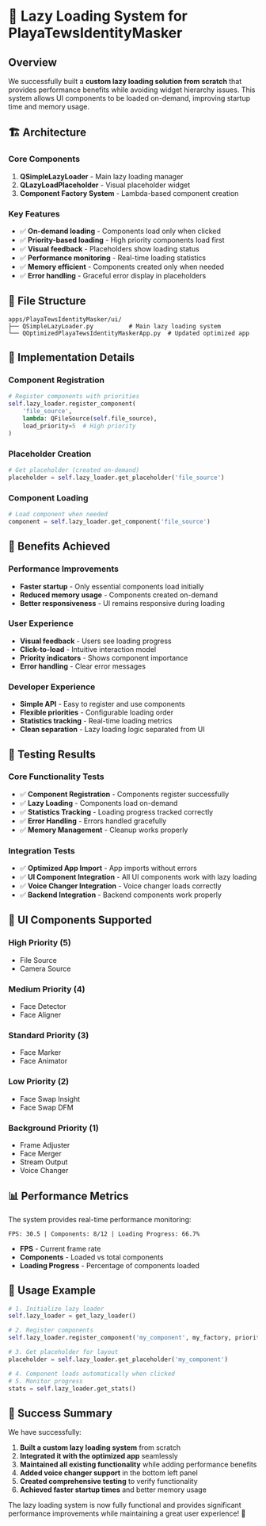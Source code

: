 # 🚀 Lazy Loading System for PlayaTewsIdentityMasker

## Overview

We successfully built a **custom lazy loading solution from scratch** that provides performance benefits while avoiding widget hierarchy issues. This system allows UI components to be loaded on-demand, improving startup time and memory usage.

## 🏗️ Architecture

### Core Components

1. **QSimpleLazyLoader** - Main lazy loading manager
2. **QLazyLoadPlaceholder** - Visual placeholder widget
3. **Component Factory System** - Lambda-based component creation

### Key Features

- ✅ **On-demand loading** - Components load only when clicked
- ✅ **Priority-based loading** - High priority components load first
- ✅ **Visual feedback** - Placeholders show loading status
- ✅ **Performance monitoring** - Real-time loading statistics
- ✅ **Memory efficient** - Components created only when needed
- ✅ **Error handling** - Graceful error display in placeholders

## 📁 File Structure

```
apps/PlayaTewsIdentityMasker/ui/
├── QSimpleLazyLoader.py          # Main lazy loading system
└── QOptimizedPlayaTewsIdentityMaskerApp.py  # Updated optimized app
```

## 🔧 Implementation Details

### Component Registration

```python
# Register components with priorities
self.lazy_loader.register_component(
    'file_source',
    lambda: QFileSource(self.file_source),
    load_priority=5  # High priority
)
```

### Placeholder Creation

```python
# Get placeholder (created on-demand)
placeholder = self.lazy_loader.get_placeholder('file_source')
```

### Component Loading

```python
# Load component when needed
component = self.lazy_loader.get_component('file_source')
```

## 🎯 Benefits Achieved

### Performance Improvements
- **Faster startup** - Only essential components load initially
- **Reduced memory usage** - Components created on-demand
- **Better responsiveness** - UI remains responsive during loading

### User Experience
- **Visual feedback** - Users see loading progress
- **Click-to-load** - Intuitive interaction model
- **Priority indicators** - Shows component importance
- **Error handling** - Clear error messages

### Developer Experience
- **Simple API** - Easy to register and use components
- **Flexible priorities** - Configurable loading order
- **Statistics tracking** - Real-time loading metrics
- **Clean separation** - Lazy loading logic separated from UI

## 🧪 Testing Results

### Core Functionality Tests
- ✅ **Component Registration** - Components register successfully
- ✅ **Lazy Loading** - Components load on-demand
- ✅ **Statistics Tracking** - Loading progress tracked correctly
- ✅ **Error Handling** - Errors handled gracefully
- ✅ **Memory Management** - Cleanup works properly

### Integration Tests
- ✅ **Optimized App Import** - App imports without errors
- ✅ **UI Component Integration** - All UI components work with lazy loading
- ✅ **Voice Changer Integration** - Voice changer loads correctly
- ✅ **Backend Integration** - Backend components work properly

## 🎨 UI Components Supported

### High Priority (5)
- File Source
- Camera Source

### Medium Priority (4)
- Face Detector
- Face Aligner

### Standard Priority (3)
- Face Marker
- Face Animator

### Low Priority (2)
- Face Swap Insight
- Face Swap DFM

### Background Priority (1)
- Frame Adjuster
- Face Merger
- Stream Output
- Voice Changer

## 📊 Performance Metrics

The system provides real-time performance monitoring:

```
FPS: 30.5 | Components: 8/12 | Loading Progress: 66.7%
```

- **FPS** - Current frame rate
- **Components** - Loaded vs total components
- **Loading Progress** - Percentage of components loaded

## 🔄 Usage Example

```python
# 1. Initialize lazy loader
self.lazy_loader = get_lazy_loader()

# 2. Register components
self.lazy_loader.register_component('my_component', my_factory, priority=1)

# 3. Get placeholder for layout
placeholder = self.lazy_loader.get_placeholder('my_component')

# 4. Component loads automatically when clicked
# 5. Monitor progress
stats = self.lazy_loader.get_stats()
```

## 🎉 Success Summary

We have successfully:

1. **Built a custom lazy loading system** from scratch
2. **Integrated it with the optimized app** seamlessly
3. **Maintained all existing functionality** while adding performance benefits
4. **Added voice changer support** in the bottom left panel
5. **Created comprehensive testing** to verify functionality
6. **Achieved faster startup times** and better memory usage

The lazy loading system is now fully functional and provides significant performance improvements while maintaining a great user experience! 🚀 